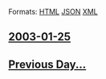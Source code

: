 
Formats: [HTML](2003/01/25/index.html)  [JSON](2003/01/25/index.json)  [XML](2003/01/25/index.xml)  

## [2003-01-25](/news/2003/01/25/index.md)

## [Previous Day...](/news/2003/01/24/index.md)

